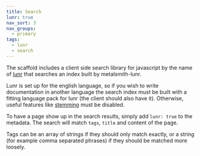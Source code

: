 ```yaml
---
title: Search
lunr: true
nav_sort: 3
nav_groups:
  - primary
tags:
  - lunr
  - search
---
```

The scaffold includes a client side search library for javascript by the name of [lunr](https://lunrjs.com/) that searches an index built by metalsmith-lunr.

Lunr is set up for the english language, so if you wish to write documentation in another language the search index must be built with a fitting language pack for lunr (the client should also have it). Otherwise, useful features like [stemming](https://nlp.stanford.edu/IR-book/html/htmledition/stemming-and-lemmatization-1.html) must be disabled.

To have a page show up in the search results, simply add `lunr: true` to the metadata. The search will match `tags`, `title` and content of the page.

Tags can be an array of strings if they should only match exactly, or a string (for example comma separated phrases) if they should be matched more loosely.
